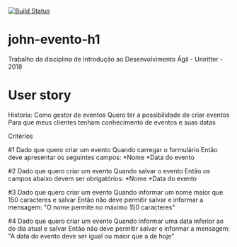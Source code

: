 [![Build Status](https://travis-ci.org/mfgonzalez/johnEvento.svg?branch=master)](https://travis-ci.org/mfgonzalez/johnEvento)

# john-evento-h1
Trabalho da disciplina de Introdução ao Desenvolvimento Ágil - Uniritter - 2018

# User story

Historia:
Como gestor de eventos
Quero ter a possibilidade de criar eventos
Para que meus clientes tenham conhecimento de eventos e suas datas

Critérios

#1
Dado que quero criar um evento
Quando  carregar o formulário
Então deve apresentar os seguintes campos:
*Nome
*Data do evento


#2
Dado que quero criar um evento
Quando salvar o evento
Então os campos abaixo devem ser obrigatórios:
*Nome
*Data do evento

#3
Dado que quero criar um evento
Quando informar um nome maior que 150 caracteres e salvar
Então não deve permitir salvar e informar a mensagem:
"O nome permite no máximo 150 caracteres"

#4
Dado que quero criar um evento
Quando informar uma data inferior ao do dia atual e salvar
Então não deve permitir salvar e informar a mensagem:
"A data do evento deve ser igual ou maior que a de hoje"
